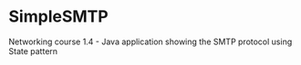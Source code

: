 # SimpleSMTP
Networking course 1.4 - Java application showing the SMTP protocol using State pattern
